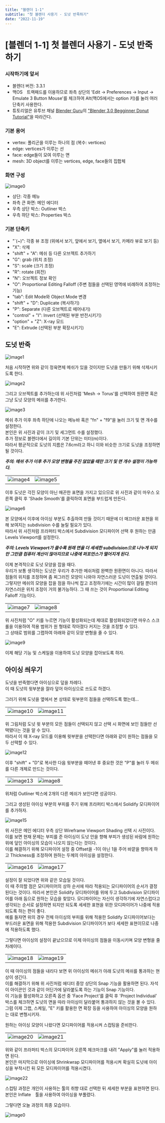 ```yaml
---
title: "블렌더 1-1"
subtitle: "첫 블렌더 사용기 - 도넛 반죽하기"
date: "2022-11-19"
---
```


# [블렌더 1-1] 첫 블렌더 사용기 - 도넛 반죽하기

### 시작하기에 앞서

- 블렌더 버전: 3.3.1
- 맥OS　트랙패드를 이용하므로 좌측 상단의 'Edit -> Preferences -> Input -> Emulate 3 Button Mouse'를 체크하여 Alt(맥OS에서는 option 키)를 눌러 여러 단축키 사용한다.
- 튜토리얼은 유투브 채널 [Blender Guru](https://www.youtube.com/c/BlenderGuruOfficial)의 ["Blender 3.0 Begginner Donut Tutorial"](https://www.youtube.com/playlist?list=PLjEaoINr3zgFX8ZsChQVQsuDSjEqdWMAD)을 따라간다.

### 기본 용어

- vertex: 폴리곤을 이루는 하나의 점 (복수: vertices)
- edge: vertices가 이루는 선
- face: edge들이 모여 이루는 면
- mesh: 3D object를 이루는 vertices, edge, face들의 집합체

### 화면 구성

![image0](/images/blender/20221119/image0.png)

- 상단: 각종 메뉴
- 좌측 큰 화면: 메인 에디터
- 우측 상단 박스: Outliner 박스
- 우측 하단 박스: Properties 박스

### 기본 단축키

- "`(~)": 각종 뷰 조정 (위에서 보기, 앞에서 보기, 옆에서 보기, 카메라 뷰로 보기 등)
- "X": 삭제 
- "shift" + "A": 메쉬 등 다른 오브젝트 추가하기
- "G": grab (위치 조정)
- "S": scale (크기 조정)
- "R": rotate (회전)
- "N": 오브젝트 정보 확인
- "O": Proportional Editing Falloff (주변 점들을 선택된 영역에 비례하여 조정하는 기능)
- "tab": Edit Mode와 Object Mode 변경
- "shift" + "D": Duplicate (복사하기)
- "P": Separate (다른 오브젝트로 떼어내기)
- "control" + "I": Invert (선택된 부분 반전시키기)
- "option" + "Z": X-ray 모드
- "E": Extrude (선택된 부분 확장시키기)

## 도넛 반죽

![image1](/images/blender/20221119/image1.png)

<p style={{color: "blue"}}>처음 시작하면 위와 같이 정육면체 메쉬가 있을 것이지만 도넛을 만들기 위해 삭제시키도록 한다.</p>

![image2](/images/blender/20221119/image2.png)

그리고 오브젝트를 추가하는데 위 사진처럼 'Mesh -> Torus'를 선택하여 원환면 혹은 그냥 도넛 모양의 메쉬를 추가한다.

![image3](/images/blender/20221119/image3.png)

메쉬 추가 이후 좌측 하단에 나오는 메뉴바 혹은 "fn" + "f9"을 눌러 크기 및 면 개수를 설정한다.<br/>
본인은 위 사진과 같이 크기 및 세그먼트 수를 설정했다.<br/>
추가 정보로 블렌더에서 길이의 기본 단위는 미터(m)이다.<br/>
따라서 평균적으로 도넛의 지름은 7.6cm라고 하니 이와 비슷한 크기로 도넛을 조정하면 될 것이다.

***주의: 메쉬 추가 이후 추가 모양 변형을 주진 않았을 때만 크기 및 면 개수 설정이 가능하다.***

| | |
| :--- | ---: |
| ![image4](/images/blender/20221119/image4.png) | ![image5](/images/blender/20221119/image5.png) |

이후 도넛은 각진 모양이 아닌 매끈한 표면을 가지고 있으므로 위 사진과 같이 마우스 오른쪽 클릭 후 'Shade Smooth'를 클릭하여 표면을 부드럽게 만든다.

![image6](/images/blender/20221119/image6.png)

본 모양에서 이후에 아이싱 부분도 추출하여 만들 것이기 때문에 더 매끄러운 표현을 위해 보여지는 subdivision 수를 늘릴 필요가 있다.<br/>
따라서 위 사진처럼 프라퍼티 박스에서 Subdivision 모디파이어 선택 후 원하는 만큼 Levels Viewport를 설정한다.

***주의: Levels Viewport가 클수록 원래 면을 더 세세한 subdivision으로 나누게 되지만 그만큼 컴퓨터 계산이 많아지므로 나중에 퍼포먼스가 떨어지게 된다.***

이제 본격적으로 도넛 모양을 잡을 때다.<br/>
우리가 보통 생각하는 도넛은 우리가 추가한 메쉬처럼 완벽한 원환면이 아니다. 따라서 점들의 위치를 조정하며 좀 찌그러진 모양이 나와야 자연스러운 도넛이 연출될 것이다.<br/>
그렇지만 메쉬의 모양을 잡을 점을 하나씩 잡고 조정하기에는 시간이 많이 걸릴 뿐더러 자연스러운 위치 조정이 거의 불가능하다. 그 때 쓰는 것이 Proportional Editing Falloff 기능이다.

| | |
| :--- | ---: |
| ![image7](/images/blender/20221119/image7.png) | ![image8](/images/blender/20221119/image8.png) |

위 사진처럼 "O" 키를 누르면 기능이 활성화되는데 제대로 활성화되었다면 마우스 스크롤을 이용하여 적용 범위가 원 형태로 작아졌다 커지는 것을 조정할 수 있다.<br/>
그 상태로 범위를 그랩하여 아래와 같이 모양 변형을 줄 수 있다.

![image9](/images/blender/20221119/image9.png)

이제 해당 기능 및 스케일을 이용하여 도넛 모양을 잡아보도록 하자.

## 아이싱 씌우기

도넛을 반죽했다면 아이싱으로 덮을 차례다.<br/>
이 때 도넛의 윗부분을 잘라 덮어 아이싱으로 쓰도로 하겠다.

그러기 위해 도넛을 옆에서 본 상태로 윗부분의 점들을 선택하도록 했는데...

| | |
| :--- | ---: |
| ![image10](/images/blender/20221119/image10.png) | ![image11](/images/blender/20221119/image11.png) |

위 그림처럼 도넛 윗 부분의 모든 점들이 선택되지 않고 선택 시 화면에 보인 점들만 선택됐다는 것을 알 수 있다.<br/>
따라서 이 때 X-ray 모드를 이용해 윗부분을 선택한다면 아래와 같이 원하는 점들을 모두 선택할 수 있다.

![image12](/images/blender/20221119/image12.png)

이후 "shift" + "D"로 복사한 다음 윗부분을 떼어낸 후 중요한 것은 "P"를 눌러 두 메쉬를 다른 개체로 만드는 것이다.

| | |
| :--- | ---: |
| ![image13](/images/blender/20221119/image13.png) | ![image8](/images/blender/20221119/image14.png) |

위처럼 Outliner 박스에 2개의 다른 메쉬가 보인다면 성공이다.

그리고 생성된 아이싱 부분의 부피를 주기 위해 프라퍼티 박스에서 Solidify 모디파이어를 추가하자.

![image15](/images/blender/20221119/image15.png)

위 사진은 메인 에디터 우측 상단 Wireframe Viewport Shading 선택 시 사진이다.<br/>
이를 보면 현재 문제는 부피를 준 아이싱이 도넛 안을 향해 부피가 생성된 바람에 원하는 위에 덮인 아이싱의 모습이 나오지 않는다는 것이다.<br/>
이를 해결하기 위해 모디파이어 설정 중 Offset을 -1이 아닌 1을 주어 바깥을 향하게 하고 Thickness를 조정하여 원하는 두께의 아이싱을 설정한다.

| | |
| :--- | ---: |
| ![image16](/images/blender/20221119/image16.png) | ![image17](/images/blender/20221119/image17.png) |

설정이 잘 되었다면 위와 같은 모습일 것이다.<br/>
이 때 주의할 점은 모디파이어의 상하 순서에 따라 적용되는 모디파이어의 순서가 결정된다는 것이다. 따라서 본인은 Solidify 모디파이어를 위에 두고 Subdivision 모디파이어를 아래 둠으로 원하는 모습을 찾았다.
모디파이어는 자신이 생각하기에 자연스럽다고 생각되는 순서로 설정하면 되지만 되도록 세세한 표현을 위한 모디파이어가 나중에 적용되도록 하는 편이 좋다.<br/>
예를 들자면 위의 경우 전체 아이싱의 부피를 위해 적용한 Solidify 모디파이어보다는 부드러운 표면을 위해 적용한 Subdivision 모디파이어가 보다 세세한 표현이므로 나중에 적용하도록 했다.

그렇다면 아이싱의 설정이 끝났으므로 이제 아이싱의 점들을 이동시키며 모양 변형을 줄 차례이다.

| | |
| :--- | ---: |
| ![image18](/images/blender/20221119/image18.png) | ![image19](/images/blender/20221119/image19.png) |

이 때 아이싱의 점들을 내리다 보면 위 아이싱의 메쉬가 아래 도넛의 메쉬를 통과하는 현상이 생긴다.<br/>
이를 해결하기 위해 위 사진처럼 에디터 중앙 상단의 Snap 기능을 활용하면 된다. 자석이 아이콘인 것과 같이 어딘가에 달라붙도록 하는 기능이 Snap 기능이다.<br/>
이 기능을 활성화하고 오른족 옵션 중 'Face Project'를 클릭 후 'Project Individual' 박스를 체크하면 도넛의 면을 따라 아이싱이 달라붙어 통과하지 않는 것을 볼 수 있다.<br/>
그럼 이제 그랩, 스케일, "E" 키를 활용한 면 확장 등을 사용하여 아이싱의 모양을 원하는 대로 변형시키자.

원하는 아이싱 모양이 나왔다면 모디파이어를 적용시켜 스컵팅을 준비한다.

| | |
| :--- | ---: |
| ![image20](/images/blender/20221119/image20.png) | ![image21](/images/blender/20221119/image21.png) |

위와 같이 프라퍼티 박스의 모디파이어 오른쪽 체크마크를 내려 "Apply"를 눌러 적용하면 된다.<br/>
본인은 마지막으로 아이싱에 Shrinkwrap 모디파이어를 적용시켜 확실히 도넛에 아이싱을 부착시킨 뒤 모든 모디파이어를 적용시켰다.

![image22](/images/blender/20221119/image22.png)

스컵팅 과정은 개인이 사용하는 툴의 취향 대로 선택한 뒤 세세한 부분을 표현하면 된다.<br/>
본인은 Inflate　툴을 사용하여 아이싱을 부풀렸다.

그렇다면 오늘 과정의 최종 모습이다.

![image0](/images/blender/20221119/image0.png)